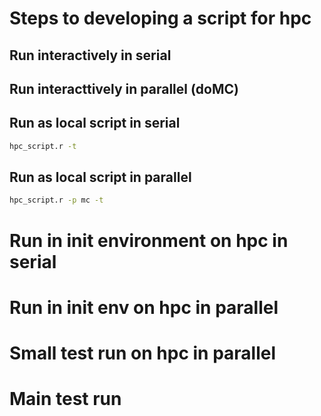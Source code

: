 # Steps to developing a script for hpc

## Run interactively in serial

## Run interacttively in parallel (doMC)

## Run as local script in serial

```bash
hpc_script.r -t
```

## Run as local script in parallel

```bash
hpc_script.r -p mc -t
```

# Run in init environment on hpc in serial
# Run in init env on hpc in parallel
# Small test run on hpc in parallel
# Main test run
